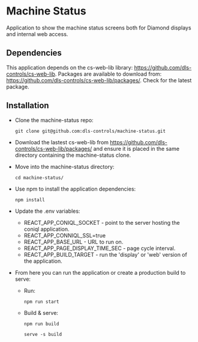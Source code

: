 # Machine Status

Application to show the machine status screens both for Diamond displays and internal web access.

## Dependencies
This application depends on the cs-web-lib library: https://github.com/dls-controls/cs-web-lib. Packages are available to download from: https://github.com/dls-controls/cs-web-lib/packages/. Check for the latest package.

## Installation
- Clone the machine-status repo:

  `git clone git@github.com:dls-controls/machine-status.git` 
- Download the lastest cs-web-lib from https://github.com/dls-controls/cs-web-lib/packages/ and ensure it is placed in the same directory containing the machine-status clone.
- Move into the machine-status directory:

  `cd machine-status/`
- Use npm to install the application dependencies:

  `npm install`
- Update the .env variables:
  -  REACT_APP_CONIQL_SOCKET - point to the server hosting the coniql application.
  -  REACT_APP_CONNIQL_SSL=true
  -  REACT_APP_BASE_URL - URL to run on.
  -  REACT_APP_PAGE_DISPLAY_TIME_SEC - page cycle interval.
  -  REACT_APP_BUILD_TARGET - run the 'display' or 'web' version of the application.
- From here you can run the application or create a production build to serve:
  - Run:
  
     `npm run start`
  - Build & serve:

     `npm run build`
     
     `serve -s build`
